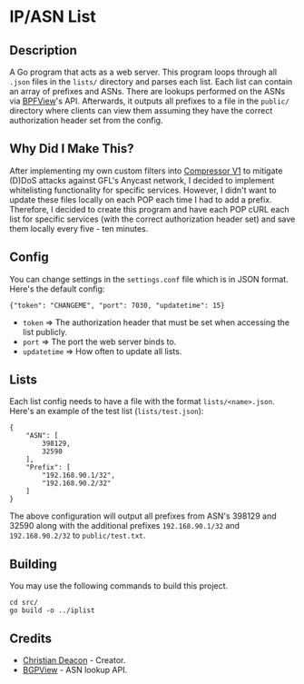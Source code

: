# IP/ASN List
## Description
A Go program that acts as a web server. This program loops through all `.json` files in the `lists/` directory and parses each list. Each list can contain an array of prefixes and ASNs. There are lookups performed on the ASNs via [BPFView](https://bgpview.docs.apiary.io/#reference/0/asn-prefixes/view-asn-prefixes)'s API. Afterwards, it outputs all prefixes to a file in the `public/` directory where clients can view them assuming they have the correct authorization header set from the config.

## Why Did I Make This?
After implementing my own custom filters into [Compressor V1](https://github.com/Dreae/compressor/) to mitigate (D)DoS attacks against GFL's Anycast network, I decided to implement whitelisting functionality for specific services. However, I didn't want to update these files locally on each POP each time I had to add a prefix. Therefore, I decided to create this program and have each POP cURL each list for specific services (with the correct authorization header set) and save them locally every five - ten minutes.

## Config
You can change settings in the `settings.conf` file which is in JSON format. Here's the default config:

```
{"token": "CHANGEME", "port": 7030, "updatetime": 15}
```

* `token` => The authorization header that must be set when accessing the list publicly.
* `port` => The port the web server binds to.
* `updatetime` => How often to update all lists.

## Lists
Each list config needs to have a file with the format `lists/<name>.json`. Here's an example of the test list (`lists/test.json`):

```
{
    "ASN": [
        398129,
        32590
    ],
    "Prefix": [
        "192.168.90.1/32",
        "192.168.90.2/32"
    ]
}
```

The above configuration will output all prefixes from ASN's 398129 and 32590 along with the additional prefixes `192.168.90.1/32` and `192.168.90.2/32` to `public/test.txt`.

## Building
You may use the following commands to build this project.

```
cd src/
go build -o ../iplist
```

## Credits
* [Christian Deacon](https://www.linkedin.com/in/christian-deacon-902042186/) - Creator.
* [BGPView](https://bgpview.docs.apiary.io/#reference/0/asn-prefixes/view-asn-prefixes) - ASN lookup API.